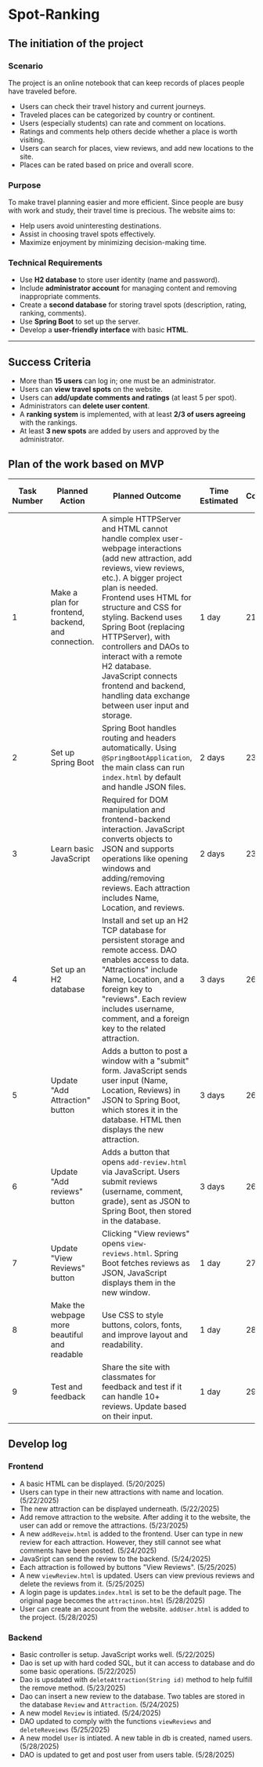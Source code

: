 # Spot-Ranking

## The initiation of the project

### Scenario

The project is an online notebook that can keep records of places people have traveled before.

- Users can check their travel history and current journeys.
- Traveled places can be categorized by country or continent.
- Users (especially students) can rate and comment on locations.
- Ratings and comments help others decide whether a place is worth visiting.
- Users can search for places, view reviews, and add new locations to the site.
- Places can be rated based on price and overall score.

### Purpose

To make travel planning easier and more efficient. Since people are busy with work and study, their travel time is precious. The website aims to:

- Help users avoid uninteresting destinations.
- Assist in choosing travel spots effectively.
- Maximize enjoyment by minimizing decision-making time.

### Technical Requirements

- Use **H2 database** to store user identity (name and password).
- Include **administrator account** for managing content and removing inappropriate comments.
- Create a **second database** for storing travel spots (description, rating, ranking, comments).
- Use **Spring Boot** to set up the server.
- Develop a **user-friendly interface** with basic **HTML**.

---

## Success Criteria

- More than **15 users** can log in; one must be an administrator.
- Users can **view travel spots** on the website.
- Users can **add/update comments and ratings** (at least 5 per spot).
- Administrators can **delete user content**.
- A **ranking system** is implemented, with at least **2/3 of users agreeing** with the rankings.
- At least **3 new spots** are added by users and approved by the administrator.

## Plan of the work based on MVP

| Task Number | Planned Action                          | Planned Outcome                                                                                                                                                                                                                                                                                                                                                                                                                                           | Time Estimated | Target Completion Date |
|-------------|------------------------------------------|----------------------------------------------------------------------------------------------------------------------------------------------------------------------------------|----------------|-------------------------|
| 1           | Make a plan for frontend, backend, and connection. | A simple HTTPServer and HTML cannot handle complex user-webpage interactions (add new attraction, add reviews, view reviews, etc.). A bigger project plan is needed. Frontend uses HTML for structure and CSS for styling. Backend uses Spring Boot (replacing HTTPServer), with controllers and DAOs to interact with a remote H2 database. JavaScript connects frontend and backend, handling data exchange between user input and storage.            | 1 day          | 21-May                 |
| 2           | Set up Spring Boot                       | Spring Boot handles routing and headers automatically. Using `@SpringBootApplication`, the main class can run `index.html` by default and handle JSON files.                                                                                                                                                                                                                                                                                            | 2 days         | 23-May                 |
| 3           | Learn basic JavaScript                   | Required for DOM manipulation and frontend-backend interaction. JavaScript converts objects to JSON and supports operations like opening windows and adding/removing reviews. Each attraction includes Name, Location, and reviews.                                                                                                         | 2 days         | 23-May                 |
| 4           | Set up an H2 database                    | Install and set up an H2 TCP database for persistent storage and remote access. DAO enables access to data. "Attractions" include Name, Location, and a foreign key to "reviews". Each review includes username, comment, and a foreign key to the related attraction.                                                               | 3 days         | 26-May                 |
| 5           | Update "Add Attraction" button           | Adds a button to post a window with a "submit" form. JavaScript sends user input (Name, Location, Reviews) in JSON to Spring Boot, which stores it in the database. HTML then displays the new attraction.                                                                                                                       | 3 days         | 26-May                 |
| 6           | Update "Add reviews" button              | Adds a button that opens `add-review.html` via JavaScript. Users submit reviews (username, comment, grade), sent as JSON to Spring Boot, then stored in the database.                                                                                                                                                                                                                                                                                                  | 3 days         | 26-May                 |
| 7           | Update "View Reviews" button             | Clicking "View reviews" opens `view-reviews.html`. Spring Boot fetches reviews as JSON, JavaScript displays them in the new window.                                                                                                                                                                                                                                                                                                         | 1 day          | 27-May                 |
| 8           | Make the webpage more beautiful and readable | Use CSS to style buttons, colors, fonts, and improve layout and readability.                                                                                                                                                                                                                                                                                                                                                                                                     | 1 day          | 28-May                 |
| 9           | Test and feedback                        | Share the site with classmates for feedback and test if it can handle 10+ reviews. Update based on their input.                                                                                                                                                                                                                                                                                                                                                                   | 1 day          | 29-May                 |

## Develop log

### Frontend

- A basic HTML can be displayed. (5/20/2025)
- Users can type in their new attractions with name and location. (5/22/2025)
- The new attraction can be displayed underneath. (5/22/2025)
- Add remove attraction to the website. After adding it to the website, the user can add or remove the attractions. (5/23/2025)
- A new `addReveiw.html` is added to the frontend. User can type in new review for each attraction. However, they still cannot see what comments have been posted. (5/24/2025)
- JavaSript can send the review to the backend. (5/24/2025)
- Each attraction is followed by buttons "View Reviews". (5/25/2025)
- A new `viewReview.html` is updated. Users can view previous reviews and delete the reviews from it. (5/25/2025)
- A login page is updates.`index.html` is set to be the default page. The original page becomes the `attractinon.html` (5/28/2025)
- User can create an account from the website. `addUser.html` is added to the project. (5/28/2025)

### Backend

- Basic controller is setup. JavaScript works well. (5/22/2025)
- Dao is set up with hard coded SQL, but it can access to database and do some basic operations. (5/22/2025)
- Dao is upsdated with `deleteAttraction(String id)` method to help fulfill the remove method. (5/23/2025)
- Dao can insert a new review to the database. Two tables are stored in the database `Review` and `Attraction`. (5/24/2025)  
- A new model `Review` is intiated. (5/24/2025)
- DAO updated to comply with the functions `viewReviews` and `deleteReveiews` (5/25/2025)
- A new model `User` is intiated. A new table in db is created, named users. (5/28/2025)
- DAO is updated to get and post user from users table. (5/28/2025)
